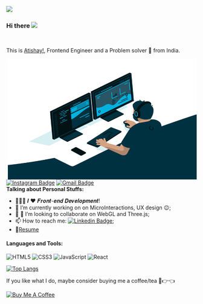 ![](https://visitor-badge.glitch.me/badge?page_id=xAtishayx.xAtishayx)
### Hi there <img src="https://media.giphy.com/media/hvRJCLFzcasrR4ia7z/giphy.gif" width="25px">

<!--
**xAtishayx/xAtishayx** is a ✨ _special_ ✨ repository because its `README.md` (this file) appears on your GitHub profile.

Here are some ideas to get you started:

- 🔭 I’m currently working on ...
- 🌱 I’m currently learning ...
- 👯 I’m looking to collaborate on ...
- 🤔 I’m looking for help with ...
- 💬 Ask me about ...
- 📫 How to reach me: ...
- 😄 Pronouns: ...
- ⚡ Fun fact: ...
-->



<br />

This is [Atishay!](https://www.linkedin.com/in/atishay-srivastava-7a1140174/), Frontend Engineer and a Problem solver 🚀 from India.

  <img align="right" alt="GIF" src="https://github.com/xAtishayx/xAtishayx/blob/main/code.gif?raw=true" width="500" height="320" />
  
[![Instagram Badge](https://img.shields.io/badge/-fake_atishay-e4405f?style=flat-square&logo=Instagram&logoColor=white&link=https://www.instagram.com/fake_atishay/)](https://www.instagram.com/fake_atishay/)
[![Gmail Badge](https://img.shields.io/badge/-atishay.srivastava.10-d14836?style=flat-square&logo=Gmail&logoColor=white&link=mailto:atishay.srivastava.10@gmail.com)](mailto:atishay.srivastava.10@gmail.com)
<br />
**Talking about Personal Stuffs:**

- 👨🏽‍💻 𝑰 ❤️ 𝑭𝒓𝒐𝒏𝒕-𝒆𝒏𝒅 𝑫𝒆𝒗𝒆𝒍𝒐𝒑𝒎𝒆𝒏𝒕!
- 🌱 I’m currently working on on MicroInteractions, UX design :wink:;
- 💬 👯 I’m looking to collaborate on WebGL and Three.js;
- 📫 How to reach me: [![Linkedin Badge](https://img.shields.io/badge/-AtishaySrivastava-blue?style=flat-square&logo=Linkedin&logoColor=white&link=https://www.linkedin.com/in/atishay-srivastava-7a1140174/)](https://www.linkedin.com/in/atishay-srivastava-7a1140174/);
- 📝[Resume](https://drive.google.com/file/d/1Oyx-1gQzb5wqyj3yaslvLstFRbq0OGCL/view)

#### **Languages and Tools:**  
![HTML5](https://img.shields.io/badge/-HTML5-%23E44D27?style=flat-square&logo=html5&logoColor=ffffff)
![CSS3](https://img.shields.io/badge/-CSS3-%231572B6?style=flat-square&logo=css3)
![JavaScript](https://img.shields.io/badge/-JavaScript-%23F7DF1C?style=flat-square&logo=javascript&logoColor=000000&labelColor=%23F7DF1C&color=%23FFCE5A)
![React](https://img.shields.io/badge/-React-%23282C34?style=flat-square&logo=react)

[![Top Langs](https://github-readme-stats.vercel.app/api/top-langs/?username=xatishayx&layout=compact)](https://github.com/xAtishayx?tab=repositories)



If you like what I do, maybe consider buying me a coffee/tea 🥺👉👈

<a href="https://www.buymeacoffee.com/xatishayx" target="_blank"><img src="https://cdn.buymeacoffee.com/buttons/v2/default-red.png" alt="Buy Me A Coffee" width="150" ></a>






